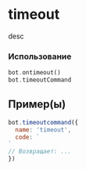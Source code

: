 # timeout
desc
### Использование
```php
bot.ontimeout()
bot.timeoutCommand
```
## Пример(ы)

```javascript
bot.timeoutcommand({
  name: 'timeout',
  code: `
`
// Возвращает: ...
})
```